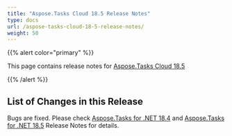 ```yaml
---
title: "Aspose.Tasks Cloud 18.5 Release Notes"
type: docs
url: /aspose-tasks-cloud-18-5-release-notes/
weight: 50
---
```


{{% alert color="primary" %}} 

This page contains release notes for [Aspose.Tasks Cloud 18.5](https://apireference.aspose.cloud/tasks/)

{{% /alert %}} 
## **List of Changes in this Release**
Bugs are fixed. Please check [Aspose.Tasks for .NET 18.4](https://docs.aspose.com/display/tasksnet/Aspose.Tasks+for+.NET+18.4+Release+Notes) and [Aspose.Tasks for .NET 18.5](https://docs.aspose.com/display/tasksnet/Aspose.Tasks+for+.NET+18.5+Release+Notes) Release Notes for details.



